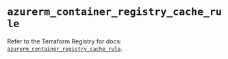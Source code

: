 # `azurerm_container_registry_cache_rule`

Refer to the Terraform Registry for docs: [`azurerm_container_registry_cache_rule`](https://registry.terraform.io/providers/hashicorp/azurerm/4.36.0/docs/resources/container_registry_cache_rule).
